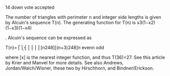  14
down vote
accepted
	

The number of triangles with perimeter n
and integer side lengths is given by Alcuin's sequence T(n). The generating function for T(n) is x3(1−x2)(1−x3)(1−x4)

. Alcuin's sequence can be expressed as

T(n)=⎧⎩⎨⎪⎪⎪⎪[n248][(n+3)248]n evenn odd

where [x]
is the nearest integer function, and thus T(36)=27. See this article by Krier and Manvel for more details. See also Andrews, Jordan/Walch/Wisner, these two by Hirschhorn, and Bindner/Erickson.
